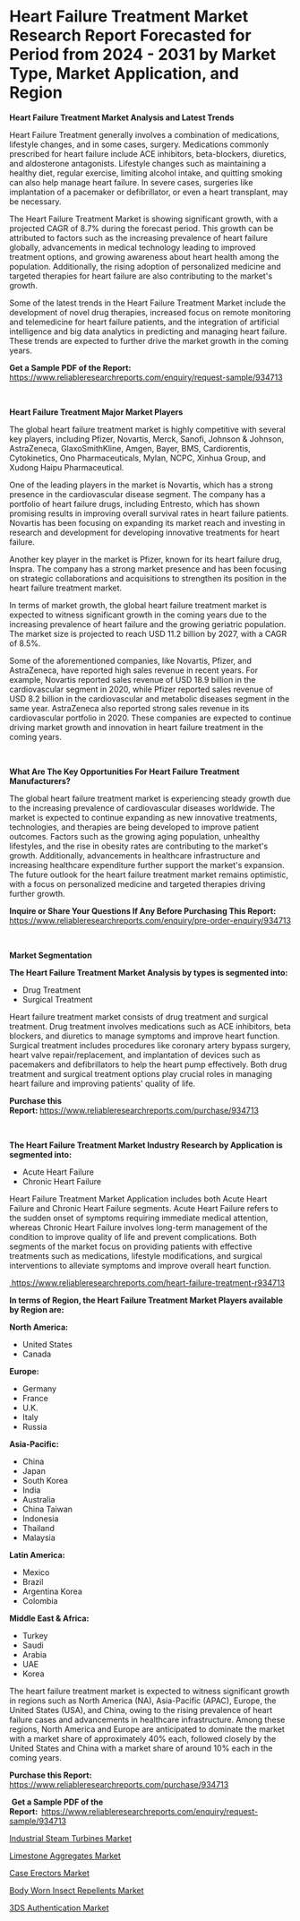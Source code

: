 <p><h1>Heart Failure Treatment Market Research Report Forecasted for Period from 2024 -  2031 by Market Type, Market Application, and Region</h1></p><p><strong>Heart Failure Treatment Market Analysis and Latest Trends</strong></p>
<p><p>Heart Failure Treatment generally involves a combination of medications, lifestyle changes, and in some cases, surgery. Medications commonly prescribed for heart failure include ACE inhibitors, beta-blockers, diuretics, and aldosterone antagonists. Lifestyle changes such as maintaining a healthy diet, regular exercise, limiting alcohol intake, and quitting smoking can also help manage heart failure. In severe cases, surgeries like implantation of a pacemaker or defibrillator, or even a heart transplant, may be necessary.</p><p>The Heart Failure Treatment Market is showing significant growth, with a projected CAGR of 8.7% during the forecast period. This growth can be attributed to factors such as the increasing prevalence of heart failure globally, advancements in medical technology leading to improved treatment options, and growing awareness about heart health among the population. Additionally, the rising adoption of personalized medicine and targeted therapies for heart failure are also contributing to the market's growth.</p><p>Some of the latest trends in the Heart Failure Treatment Market include the development of novel drug therapies, increased focus on remote monitoring and telemedicine for heart failure patients, and the integration of artificial intelligence and big data analytics in predicting and managing heart failure. These trends are expected to further drive the market growth in the coming years.</p></p>
<p><strong>Get a Sample PDF of the Report:&nbsp;</strong> <a href="https://www.reliableresearchreports.com/enquiry/request-sample/934713">https://www.reliableresearchreports.com/enquiry/request-sample/934713</a></p>
<p>&nbsp;</p>
<p><strong>Heart Failure Treatment Major Market Players</strong></p>
<p><p>The global heart failure treatment market is highly competitive with several key players, including Pfizer, Novartis, Merck, Sanofi, Johnson & Johnson, AstraZeneca, GlaxoSmithKline, Amgen, Bayer, BMS, Cardiorentis, Cytokinetics, Ono Pharmaceuticals, Mylan, NCPC, Xinhua Group, and Xudong Haipu Pharmaceutical.</p><p>One of the leading players in the market is Novartis, which has a strong presence in the cardiovascular disease segment. The company has a portfolio of heart failure drugs, including Entresto, which has shown promising results in improving overall survival rates in heart failure patients. Novartis has been focusing on expanding its market reach and investing in research and development for developing innovative treatments for heart failure.</p><p>Another key player in the market is Pfizer, known for its heart failure drug, Inspra. The company has a strong market presence and has been focusing on strategic collaborations and acquisitions to strengthen its position in the heart failure treatment market.</p><p>In terms of market growth, the global heart failure treatment market is expected to witness significant growth in the coming years due to the increasing prevalence of heart failure and the growing geriatric population. The market size is projected to reach USD 11.2 billion by 2027, with a CAGR of 8.5%.</p><p>Some of the aforementioned companies, like Novartis, Pfizer, and AstraZeneca, have reported high sales revenue in recent years. For example, Novartis reported sales revenue of USD 18.9 billion in the cardiovascular segment in 2020, while Pfizer reported sales revenue of USD 8.2 billion in the cardiovascular and metabolic diseases segment in the same year. AstraZeneca also reported strong sales revenue in its cardiovascular portfolio in 2020. These companies are expected to continue driving market growth and innovation in heart failure treatment in the coming years.</p></p>
<p>&nbsp;</p>
<p><strong>What Are The Key Opportunities For Heart Failure Treatment Manufacturers?</strong></p>
<p><p>The global heart failure treatment market is experiencing steady growth due to the increasing prevalence of cardiovascular diseases worldwide. The market is expected to continue expanding as new innovative treatments, technologies, and therapies are being developed to improve patient outcomes. Factors such as the growing aging population, unhealthy lifestyles, and the rise in obesity rates are contributing to the market's growth. Additionally, advancements in healthcare infrastructure and increasing healthcare expenditure further support the market's expansion. The future outlook for the heart failure treatment market remains optimistic, with a focus on personalized medicine and targeted therapies driving further growth.</p></p>
<p><strong>Inquire or Share Your Questions If Any Before Purchasing This Report:</strong> <a href="https://www.reliableresearchreports.com/enquiry/pre-order-enquiry/934713">https://www.reliableresearchreports.com/enquiry/pre-order-enquiry/934713</a></p>
<p>&nbsp;</p>
<p><strong>Market Segmentation</strong></p>
<p><strong>The Heart Failure Treatment Market Analysis by types is segmented into:</strong></p>
<p><ul><li>Drug Treatment</li><li>Surgical Treatment</li></ul></p>
<p><p>Heart failure treatment market consists of drug treatment and surgical treatment. Drug treatment involves medications such as ACE inhibitors, beta blockers, and diuretics to manage symptoms and improve heart function. Surgical treatment includes procedures like coronary artery bypass surgery, heart valve repair/replacement, and implantation of devices such as pacemakers and defibrillators to help the heart pump effectively. Both drug treatment and surgical treatment options play crucial roles in managing heart failure and improving patients' quality of life.</p></p>
<p><strong>Purchase this Report:&nbsp;</strong><a href="https://www.reliableresearchreports.com/purchase/934713">https://www.reliableresearchreports.com/purchase/934713</a></p>
<p>&nbsp;</p>
<p><strong>The Heart Failure Treatment Market Industry Research by Application is segmented into:</strong></p>
<p><ul><li>Acute Heart Failure</li><li>Chronic Heart Failure</li></ul></p>
<p><p>Heart Failure Treatment Market Application includes both Acute Heart Failure and Chronic Heart Failure segments. Acute Heart Failure refers to the sudden onset of symptoms requiring immediate medical attention, whereas Chronic Heart Failure involves long-term management of the condition to improve quality of life and prevent complications. Both segments of the market focus on providing patients with effective treatments such as medications, lifestyle modifications, and surgical interventions to alleviate symptoms and improve overall heart function.</p></p>
<p><a href="https://www.reliableresearchreports.com/heart-failure-treatment-r934713">&nbsp;https://www.reliableresearchreports.com/heart-failure-treatment-r934713</a></p>
<p><strong>In terms of Region, the Heart Failure Treatment Market Players available by Region are:</strong></p>
<p>
    <p> <strong> North America: </strong>
        <ul>
            <li>United States</li>
            <li>Canada</li>
        </ul>
        </p> 
    <p> <strong> Europe: </strong>
        <ul>
            <li>Germany</li>
            <li>France</li>
            <li>U.K.</li>
            <li>Italy</li>
            <li>Russia</li>
        </ul>
        </p> 
    <p> <strong> Asia-Pacific: </strong>
        <ul>
            <li>China</li>
            <li>Japan</li>
            <li>South Korea</li>
            <li>India</li>
            <li>Australia</li>
            <li>China Taiwan</li>
            <li>Indonesia</li>
            <li>Thailand</li>
            <li>Malaysia</li>
        </ul>
        </p> 
    <p> <strong> Latin America: </strong>
        <ul>
            <li>Mexico</li>
            <li>Brazil</li>
            <li>Argentina Korea</li>
            <li>Colombia</li>
        </ul>
        </p> 
    <p> <strong> Middle East & Africa: </strong>
        <ul>
            <li>Turkey</li>
            <li>Saudi</li>
            <li>Arabia</li>
            <li>UAE</li>
            <li>Korea</li>
        </ul>
    </p>
    </p>
<p><p>The heart failure treatment market is expected to witness significant growth in regions such as North America (NA), Asia-Pacific (APAC), Europe, the United States (USA), and China, owing to the rising prevalence of heart failure cases and advancements in healthcare infrastructure. Among these regions, North America and Europe are anticipated to dominate the market with a market share of approximately 40% each, followed closely by the United States and China with a market share of around 10% each in the coming years.</p></p>
<p><strong>Purchase this Report: </strong><a href="https://www.reliableresearchreports.com/purchase/934713">https://www.reliableresearchreports.com/purchase/934713</a></p>
<p>&nbsp;<strong>Get a Sample PDF of the Report:&nbsp;&nbsp;</strong><a href="https://www.reliableresearchreports.com/enquiry/request-sample/934713">https://www.reliableresearchreports.com/enquiry/request-sample/934713</a></p>
<p><strong></strong></p>
<p><p><a href="https://medium.com/@doristurner71/industrial-steam-turbines-market-research-report-includes-analysis-on-market-size-share-and-growth-2101bc0e3898">Industrial Steam Turbines Market</a></p><p><a href="https://www.linkedin.com/pulse/limestone-aggregates-market-trends-analysis-opportunities-qd0kf?trackingId=714GIH4ITaqW9nvN%2FcrRhA%3D%3D">Limestone Aggregates Market</a></p><p><a href="https://medium.com/@joeyojholms59/case-erectors-market-size-by-type-semi-automatic-case-erectors-automatic-case-erectors-by-8b818df2bf86">Case Erectors Market</a></p><p><a href="https://www.linkedin.com/pulse/body-worn-insect-repellents-market-size-type-creams-essential-gkotf?trackingId=pgBZLRG6QWCthBibskKvYg%3D%3D">Body Worn Insect Repellents Market</a></p><p><a href="https://github.com/JuliaFadel1922/Market-Research-Report-List-2/blob/main/3ds-authentication-market.md">3DS Authentication Market</a></p></p>